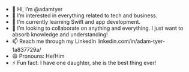- 👋 Hi, I’m @adamtyer
- 👀 I’m interested in everything related to tech and business.
- 🌱 I’m currently learning Swift and app development. 
- 💞️ I’m looking to collaborate on anything and everything. I just want to absorb knowledge and understanding!
- 📫 Reach me through my LinkedIn linkedin.com/in/adam-tyer-1a837729a/
- 😄 Pronouns: He/Him
- ⚡ Fun fact: I have one daughter, she is the best thing ever!

<!---
adamtyer/adamtyer is a ✨ special ✨ repository because its `README.md` (this file) appears on your GitHub profile.
You can click the Preview link to take a look at your changes.
--->
